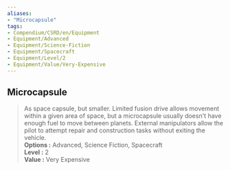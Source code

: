 ```yaml
---
aliases:
- "Microcapsule"
tags:
- Compendium/CSRD/en/Equipment
- Equipment/Advanced
- Equipment/Science-Fiction
- Equipment/Spacecraft
- Equipment/Level/2
- Equipment/Value/Very-Expensive
---
```


  
## Microcapsule  
  
>As space capsule, but smaller. Limited fusion drive allows movement within a given area of space, but a microcapsule usually doesn't have enough fuel to move between planets. External manipulators allow the pilot to attempt repair and construction tasks without exiting the vehicle.  
> **Options :** Advanced, Science Fiction, Spacecraft  
> **Level :** 2  
> **Value :** Very Expensive